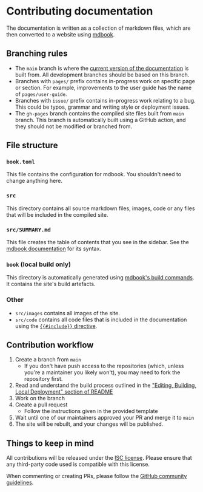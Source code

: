 # Contributing documentation

The documentation is written as a collection of markdown files, which are then converted to a website using [mdbook](https://rust-lang.github.io/mdBook/).

## Branching rules

- The `main` branch is where the [current version of the documentation](https://fit3170-fy-project-7.github.io/RABIT-DOCS/) is built from. All development branches should be based on this branch.
- Branches with `pages/` prefix contains in-progress work on specific page or section. For example, improvements to the user guide has the name of `pages/user-guide`.
- Branches with `issue/` prefix contains in-progress work relating to a bug. This could be typos, grammar and writing style or deployment issues.
- The `gh-pages` branch contains the compiled site files built from `main` branch. This branch is automatically built using a GitHub action, and they should not be modified or branched from.

## File structure

### `book.toml`

This file contains the configuration for mdbook. You shouldn't need to change anything here.

### `src`

This directory contains all source markdown files, images, code or any files that will be included in the compiled site.

### `src/SUMMARY.md`

This file creates the table of contents that you see in the sidebar. See the [mdbook documentation](https://rust-lang.github.io/mdBook/format/summary.html) for its syntax.

### `book` (local build only)

This directory is automatically generated using [mdbook's build commands](https://rust-lang.github.io/mdBook/cli/index.html). It contains the site's build artefacts.

### Other

- `src/images` contains all images of the site.
- `src/code` contains all code files that is included in the documentation using the [`{{#include}}` directive](https://rust-lang.github.io/mdBook/format/mdbook.html#including-files).

## Contribution workflow

1. Create a branch from `main`
   - If you don't have push access to the repositories (which, unless you're a maintainer you likely won't), you may need to fork the repository first.
2. Read and understand the build process outlined in the ["Editing, Building, Local Deployment" section of README](https://github.com/FIT3170-FY-Project-7/RABIT-DOCS#editing-building-local-deployment)
3. Work on the branch
4. Create a pull request
   - Follow the instructions given in the provided template
5. Wait until one of our maintainers approved your PR and merge it to `main`
6. The site will be rebuilt, and your changes will be published.

## Things to keep in mind

All contributions will be released under the [ISC license](https://github.com/FIT3170-FY-Project-7/RABIT-COMMON/blob/main/LICENSE.md). Please ensure that any third-party code used is compatible with this license.

When commenting or creating PRs, please follow the [GitHub community guidelines](https://docs.github.com/articles/github-community-guidelines).
